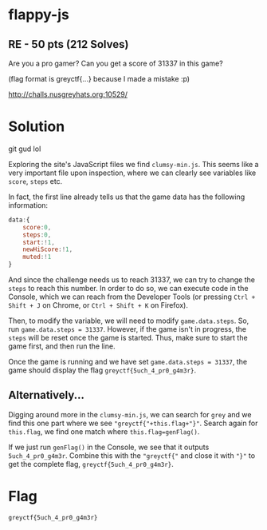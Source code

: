 # flappy-js

## RE - 50 pts (212 Solves)

Are you a pro gamer? Can you get a score of 31337 in this game?

(flag format is greyctf{...} because I made a mistake :p)

http://challs.nusgreyhats.org:10529/

# Solution

git gud lol

Exploring the site's JavaScript files we find `clumsy-min.js`. This seems like a very important file upon inspection, where we can clearly see variables like `score`, `steps` etc.

In fact, the first line already tells us that the game data has the following information:

``` js
data:{
    score:0,
    steps:0,
    start:!1,
    newHiScore:!1,
    muted:!1
}
```

And since the challenge needs us to reach 31337, we can try to change the `steps` to reach this number. In order to do so, we can execute code in the Console, which we can reach from the Developer Tools (or pressing `Ctrl + Shift + J` on Chrome, or `Ctrl + Shift + K` on Firefox).

Then, to modify the variable, we will need to modify `game.data.steps`. So, run `game.data.steps = 31337`. However, if the game isn't in progress, the `steps` will be reset once the game is started. Thus, make sure to start the game first, and then run the line.

Once the game is running and we have set `game.data.steps = 31337`, the game should display the flag `greyctf{5uch_4_pr0_g4m3r}`.

## Alternatively...

Digging around more in the `clumsy-min.js`, we can search for `grey` and we find this one part where we see `"greyctf{"+this.flag+"}"`. Search again for `this.flag`, we find one match where `this.flag=genFlag()`.

If we just run `genFlag()` in the Console, we see that it outputs `5uch_4_pr0_g4m3r`. Combine this with the `"greyctf{"` and close it with `"}"` to get the complete flag, `greyctf{5uch_4_pr0_g4m3r}`.

# Flag

`greyctf{5uch_4_pr0_g4m3r}`